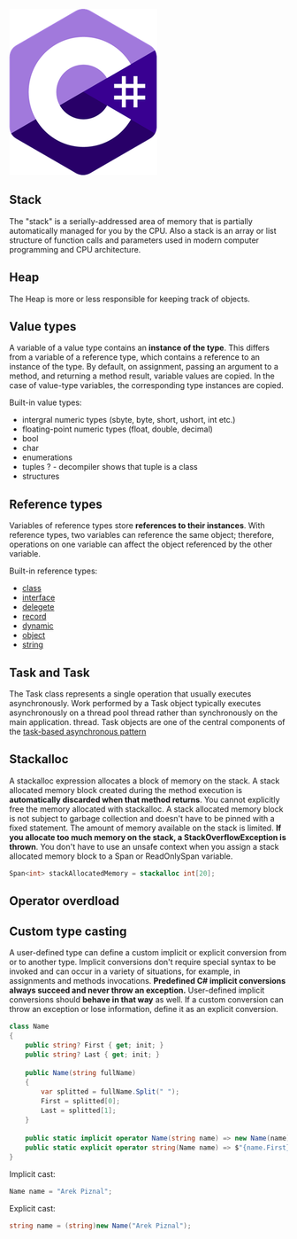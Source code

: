 ![logo](./assets/cs.png)

## Stack
The "stack" is a serially-addressed area of memory that is partially automatically managed for you by the CPU. Also a stack is an array or list structure of function calls and parameters used in modern computer programming and CPU architecture.

## Heap
The Heap is more or less responsible for keeping track of objects.

## Value types
A variable of a value type contains an **instance of the type**. This differs from a variable of a reference type, which contains a reference to an instance of the type. 
By default, on assignment, passing an argument to a method, and returning a method result, variable values are copied. In the case of value-type variables, the corresponding type instances are copied.

Built-in value types:
- intergral numeric types (sbyte, byte, short, ushort, int etc.)
- floating-point numeric types (float, double, decimal)
- bool
- char 
- enumerations
- tuples ? - decompiler shows that tuple is a class
- structures

## Reference types
Variables of reference types store **references to their instances**. With reference types, two variables can reference the same object; therefore, operations on one variable can affect the object referenced by the other variable.

Built-in reference types:
- [class](https://docs.microsoft.com/en-us/dotnet/csharp/language-reference/keywords/class)
- [interface](https://docs.microsoft.com/en-us/dotnet/csharp/language-reference/keywords/interface)
- [delegete](https://docs.microsoft.com/en-us/dotnet/csharp/language-reference/builtin-types/reference-types)
- [record](https://docs.microsoft.com/en-us/dotnet/csharp/language-reference/builtin-types/record)
- [dynamic](https://docs.microsoft.com/en-us/dotnet/csharp/language-reference/builtin-types/reference-types)
- [object](https://docs.microsoft.com/en-us/dotnet/csharp/language-reference/builtin-types/reference-types)
- [string](https://docs.microsoft.com/en-us/dotnet/csharp/language-reference/builtin-types/reference-types)

## Task and Task<TResult>
The Task class represents a single operation that usually executes asynchronously. Work performed by a Task object typically executes asynchronously on a thread pool thread rather than synchronously on the main application. thread. Task objects are one of the central components of the [task-based asynchronous pattern](https://docs.microsoft.com/en-us/dotnet/standard/asynchronous-programming-patterns/task-based-asynchronous-pattern-tap)

## Stackalloc
A stackalloc expression allocates a block of memory on the stack. A stack allocated memory block created during the method execution is **automatically discarded when that method returns**. You cannot explicitly free the memory allocated with stackalloc. A stack allocated memory block is not subject to garbage collection and doesn't have to be pinned with a fixed statement. The amount of memory available on the stack is limited. **If you allocate too much memory on the stack, a StackOverflowException is thrown**.
You don't have to use an unsafe context when you assign a stack allocated memory block to a Span<T> or ReadOnlySpan<T> variable.
```cs
Span<int> stackAllocatedMemory = stackalloc int[20];
```

## Operator overdload

## Custom type casting
A user-defined type can define a custom implicit or explicit conversion from or to another type. Implicit conversions don't require special syntax to be invoked and can occur in a variety of situations, for example, in assignments and methods invocations.
**Predefined C# implicit conversions always succeed and never throw an exception.** User-defined implicit conversions should **behave in that way** as well. If a custom conversion can throw an exception or lose information, define it as an explicit conversion.

```cs 
class Name
{
    public string? First { get; init; }
    public string? Last { get; init; }

    public Name(string fullName)
    {
        var splitted = fullName.Split(" ");
        First = splitted[0];
        Last = splitted[1];
    }

    public static implicit operator Name(string name) => new Name(name);
    public static explicit operator string(Name name) => $"{name.First} {name.Last}";
}
```
Implicit cast:
```cs
Name name = "Arek Piznal";
```
Explicit cast:
```cs
string name = (string)new Name("Arek Piznal");
```
